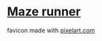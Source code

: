 # [Maze runner](https://mazerunner.exnihilo.games)

favicon made with [pixelart.com](https://www.pixilart.com/draw)